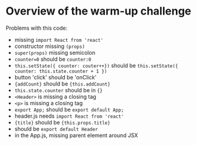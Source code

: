 # Overview of the warm-up challenge

Problems with this code:

- missing `import React from 'react'`
- constructor missing `(props)`
- `super(props)` missing semicolon
- `counter=0` should be `counter:0`
- `this.setState({ counter: couter++})` should be `this.setState({ counter: this.state.counter + 1 })`
- button 'click' should be 'onClick'
- `{addCount}` should be `{this.addCount}`
- `this.state.counter` should be in `{}`
- `<Header>` is missing a closing tag
- `<p>` is missing a closing tag
- `export App;` should be `export default App;`
- header.js needs `import React from 'react'`
- `{title}` should be `{this.props.title}`
- should be `export default Header`
- in the App.js, missing parent element around JSX
